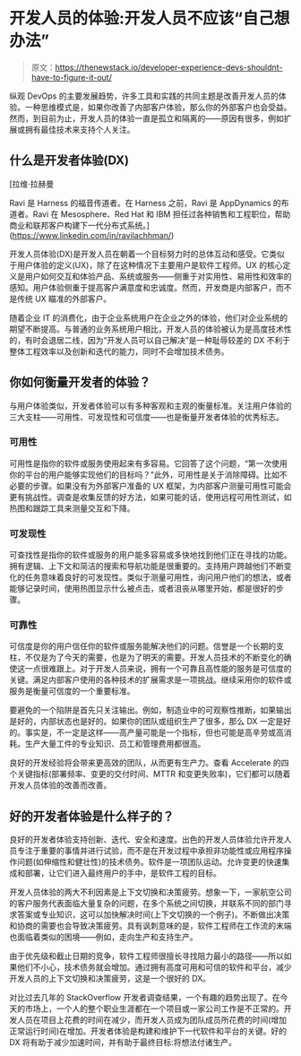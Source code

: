 # 开发人员的体验:开发人员不应该“自己想办法”

> 原文：<https://thenewstack.io/developer-experience-devs-shouldnt-have-to-figure-it-out/>

纵观 DevOps 的主要发展趋势，许多工具和实践的共同主题是改善开发人员的体验。一种思维模式是，如果你改善了内部客户体验，那么你的外部客户也会受益。然而，到目前为止，开发人员的体验一直是孤立和隔离的——原因有很多，例如扩展或拥有最佳技术来支持个人关注。

## 什么是开发者体验(DX)

 [拉维·拉赫曼

Ravi 是 Harness 的福音传道者。在 Harness 之前，Ravi 是 AppDynamics 的布道者。Ravi 在 Mesosphere、Red Hat 和 IBM 担任过各种销售和工程职位，帮助商业和联邦客户构建下一代分布式系统。](https://www.linkedin.com/in/ravilachhman/) 

开发人员体验(DX)是开发人员在朝着一个目标努力时的总体互动和感受。它类似于用户体验的定义(UX)，除了在这种情况下主要用户是软件工程师。UX 的核心定义是用户如何交互和体验产品、系统或服务——侧重于对实用性、易用性和效率的感知。用户体验侧重于提高客户满意度和忠诚度。然而，开发商是内部客户，而不是传统 UX 瞄准的外部客户。

随着企业 IT 的消费化，由于企业系统用户在企业之外的体验，他们对企业系统的期望不断提高。与普通的业务系统用户相比，开发人员的体验被认为是高度技术性的，有时会退居二线，因为“开发人员可以自己解决”是一种耻辱较差的 DX 不利于整体工程效率以及创新和迭代的能力，同时不会增加技术债务。

## 你如何衡量开发者的体验？

与用户体验类似，开发者体验可以有多种客观和主观的衡量标准。关注用户体验的三大支柱——可用性、可发现性和可信度——也是衡量开发者体验的优秀标志。

### 可用性

可用性是指你的软件或服务使用起来有多容易。它回答了这个问题，“第一次使用你的平台的用户能够实现他们的目标吗？”此外，可用性是关于消除障碍。比如不必要的步骤。如果没有为外部客户准备的 UX 框架，为内部客户测量可用性可能会更有挑战性。调查是收集反馈的好方法，如果可能的话，使用远程可用性测试，如热图和跟踪工具来测量交互和下降。

### 可发现性

可查找性是指你的软件或服务的用户能多容易或多快地找到他们正在寻找的功能。拥有逻辑、上下文和简洁的搜索和导航功能是很重要的。支持用户跨越他们不断变化的任务意味着良好的可发现性。类似于测量可用性，询问用户他们的想法，或者能够记录时间，使用热图显示什么被点击，或者沮丧从哪里开始，都是很好的步骤。

### 可靠性

可信度是你的用户信任你的软件或服务能解决他们的问题。信誉是一个长期的支柱，不仅是为了今天的需要，也是为了明天的需要。开发人员技术的不断变化的确使这一点很难跟上。对于开发人员来说，拥有一个可靠且高性能的服务是可信度的关键。满足内部客户使用的各种技术的扩展需求是一项挑战。继续采用你的软件或服务是衡量可信度的一个重要标准。

要避免的一个陷阱是首先只关注输出。例如，制造业中的可观察性推断，如果输出是好的，内部状态也是好的。如果你的团队或组织生产了很多，那么 DX 一定是好的。事实是，不一定是这样——高产量可能是一个指标，但也可能是高辛劳或高消耗。生产大量工件的专业知识、员工和管理费用都很高。

良好的开发经验将会带来更高效的团队，从而更有生产力。查看 Accelerate 的四个关键指标(部署频率、变更的交付时间、MTTR 和变更失败率)，它们都可以随着开发人员体验的改善而改善。

## 好的开发者体验是什么样子的？

良好的开发者体验支持创新、迭代、安全和速度。出色的开发人员体验允许开发人员专注于重要的事情并进行试验，而不是在开发过程中承担非功能性或应用程序操作问题(如伸缩性和健壮性)的技术债务。软件是一项团队运动。允许变更的快速集成和部署，让它们进入最终用户的手中，是软件工程的目标。

开发人员体验的两大不利因素是上下文切换和决策疲劳。想象一下，一家航空公司的客户服务代表面临大量复杂的问题，在多个系统之间切换，并联系不同的部门寻求答案或专业知识，这可以加快解决时间(上下文切换的一个例子)。不断做出决策和协商的需要也会导致决策疲劳。具有讽刺意味的是，软件工程师在工作流的末端也面临着类似的困境——例如，走向生产和支持生产。

由于优先级和截止日期的竞争，软件工程师很擅长寻找阻力最小的路径——所以如果他们不小心，技术债务就会增加。通过拥有高度可用和可信的软件和平台，减少开发人员的上下文切换和决策疲劳，这是一个很好的 DX。

对比过去几年的 StackOverflow 开发者调查结果，一个有趣的趋势出现了。在今天的市场上，一个人的整个职业生涯都在一个项目或一家公司工作是不正常的。开发人员在项目上花费的时间在减少，而开发人员成为团队成员所花费的时间(增加正常运行时间)在增加。开发者体验是构建和维护下一代软件和平台的关键。好的 DX 将有助于减少加速时间，并有助于最终目标:将想法付诸生产。

<svg xmlns:xlink="http://www.w3.org/1999/xlink" viewBox="0 0 68 31" version="1.1"><title>Group</title> <desc>Created with Sketch.</desc></svg>